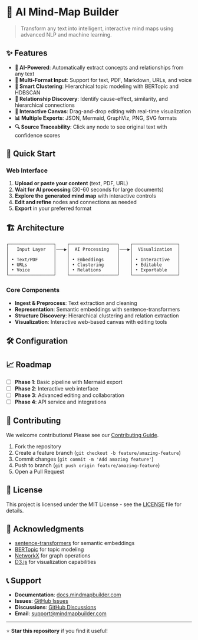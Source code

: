 # 🧠 AI Mind-Map Builder

> Transform any text into intelligent, interactive mind maps using advanced NLP and machine learning.

## ✨ Features

- **🤖 AI-Powered**: Automatically extract concepts and relationships from any text
- **📄 Multi-Format Input**: Support for text, PDF, Markdown, URLs, and voice
- **🎯 Smart Clustering**: Hierarchical topic modeling with BERTopic and HDBSCAN  
- **🔗 Relationship Discovery**: Identify cause-effect, similarity, and hierarchical connections
- **🎨 Interactive Canvas**: Drag-and-drop editing with real-time visualization
- **📊 Multiple Exports**: JSON, Mermaid, GraphViz, PNG, SVG formats
- **🔍 Source Traceability**: Click any node to see original text with confidence scores

## 🚀 Quick Start

### Web Interface

1. **Upload or paste your content** (text, PDF, URL)
2. **Wait for AI processing** (30-60 seconds for large documents)
3. **Explore the generated mind map** with interactive controls
4. **Edit and refine** nodes and connections as needed
5. **Export** in your preferred format

## 🏗️ Architecture

```
┌─────────────────┐    ┌──────────────────┐    ┌─────────────────┐
│   Input Layer   │───▶│  AI Processing   │───▶│  Visualization  │
│                 │    │                  │    │                 │
│ • Text/PDF      │    │ • Embeddings     │    │ • Interactive   │
│ • URLs          │    │ • Clustering     │    │ • Editable      │
│ • Voice         │    │ • Relations      │    │ • Exportable    │
└─────────────────┘    └──────────────────┘    └─────────────────┘
```

### Core Components

- **Ingest & Preprocess**: Text extraction and cleaning
- **Representation**: Semantic embeddings with sentence-transformers
- **Structure Discovery**: Hierarchical clustering and relation extraction  
- **Visualization**: Interactive web-based canvas with editing tools

## 🛠️ Configuration
## 📈 Roadmap

- [ ] **Phase 1**: Basic pipeline with Mermaid export
- [ ] **Phase 2**: Interactive web interface
- [ ] **Phase 3**: Advanced editing and collaboration
- [ ] **Phase 4**: API service and integrations

## 🤝 Contributing

We welcome contributions! Please see our [Contributing Guide](CONTRIBUTING.md).

1. Fork the repository
2. Create a feature branch (`git checkout -b feature/amazing-feature`)
3. Commit changes (`git commit -m 'Add amazing feature'`)
4. Push to branch (`git push origin feature/amazing-feature`)
5. Open a Pull Request

## 📄 License

This project is licensed under the MIT License - see the [LICENSE](LICENSE) file for details.

## 🙏 Acknowledgments

- [sentence-transformers](https://github.com/UKPLab/sentence-transformers) for semantic embeddings
- [BERTopic](https://github.com/MaartenGr/BERTopic) for topic modeling
- [NetworkX](https://networkx.org/) for graph operations
- [D3.js](https://d3js.org/) for visualization capabilities

## 📞 Support

- **Documentation**: [docs.mindmapbuilder.com](https://docs.mindmapbuilder.com)
- **Issues**: [GitHub Issues](https://github.com/username/ai-mindmap-builder/issues)  
- **Discussions**: [GitHub Discussions](https://github.com/username/ai-mindmap-builder/discussions)
- **Email**: support@mindmapbuilder.com

---

⭐ **Star this repository** if you find it useful!
